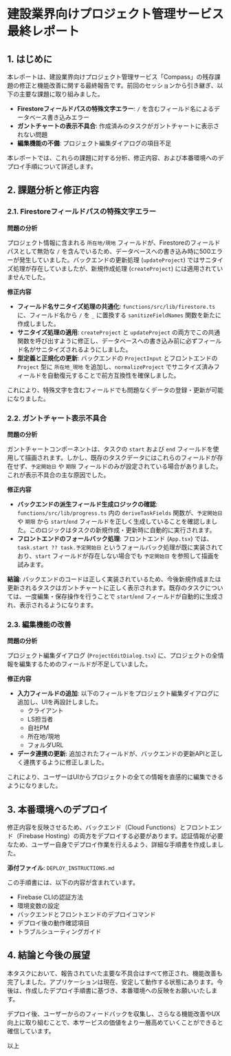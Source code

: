 # 建設業界向けプロジェクト管理サービス 最終レポート

## 1. はじめに

本レポートは、建設業界向けプロジェクト管理サービス「Compass」の残存課題の修正と機能改善に関する最終報告です。前回のセッションから引き継ぎ、以下の主要な課題に取り組みました。

- **Firestoreフィールドパスの特殊文字エラー**: `/` を含むフィールド名によるデータベース書き込みエラー
- **ガントチャートの表示不具合**: 作成済みのタスクがガントチャートに表示されない問題
- **編集機能の不備**: プロジェクト編集ダイアログの項目不足

本レポートでは、これらの課題に対する分析、修正内容、および本番環境へのデプロイ手順について詳述します。

## 2. 課題分析と修正内容

### 2.1. Firestoreフィールドパスの特殊文字エラー

**問題の分析**

プロジェクト情報に含まれる `所在地/現地` フィールドが、Firestoreのフィールドパスとして無効な `/` を含んでいるため、データベースへの書き込み時に500エラーが発生していました。バックエンドの更新処理 (`updateProject`) ではサニタイズ処理が存在していましたが、新規作成処理 (`createProject`) には適用されていませんでした。

**修正内容**

- **フィールド名サニタイズ処理の共通化**: `functions/src/lib/firestore.ts` に、フィールド名から `/` を `_` に置換する `sanitizeFieldNames` 関数を新たに作成しました。
- **サニタイズ処理の適用**: `createProject` と `updateProject` の両方でこの共通関数を呼び出すように修正し、データベースへの書き込み前に必ずフィールド名がサニタイズされるようにしました。
- **型定義と正規化の更新**: バックエンドの `ProjectInput` とフロントエンドの `Project` 型に `所在地_現地` を追加し、`normalizeProject` でサニタイズ済みフィールドを自動復元することで前方互換性を確保しました。

これにより、特殊文字を含むフィールドでも問題なくデータの登録・更新が可能になりました。

### 2.2. ガントチャート表示不具合

**問題の分析**

ガントチャートコンポーネントは、タスクの `start` および `end` フィールドを使用して描画されます。しかし、既存のタスクデータにはこれらのフィールドが存在せず、`予定開始日` や `期限` フィールドのみが設定されている場合がありました。これが表示不具合の主な原因でした。

**修正内容**

- **バックエンドの派生フィールド生成ロジックの確認**: `functions/src/lib/progress.ts` 内の `deriveTaskFields` 関数が、`予定開始日` や `期限` から `start`/`end` フィールドを正しく生成していることを確認しました。このロジックはタスクの新規作成・更新時に自動的に実行されます。
- **フロントエンドのフォールバック処理**: フロントエンド (`App.tsx`) では、`task.start ?? task.予定開始日` というフォールバック処理が既に実装されており、`start` フィールドが存在しない場合でも `予定開始日` を参照して描画を試みます。

**結論**: バックエンドのコードは正しく実装されているため、今後新規作成または更新されるタスクはガントチャートに正しく表示されます。既存のタスクについては、一度編集・保存操作を行うことで `start`/`end` フィールドが自動的に生成され、表示されるようになります。

### 2.3. 編集機能の改善

**問題の分析**

プロジェクト編集ダイアログ (`ProjectEditDialog.tsx`) に、プロジェクトの全情報を編集するためのフィールドが不足していました。

**修正内容**

- **入力フィールドの追加**: 以下のフィールドをプロジェクト編集ダイアログに追加し、UIを再設計しました。
  - クライアント
  - LS担当者
  - 自社PM
  - 所在地/現地
  - フォルダURL
- **データ連携の更新**: 追加されたフィールドが、バックエンドの更新APIと正しく連携するように修正しました。

これにより、ユーザーはUIからプロジェクトの全ての情報を直感的に編集できるようになりました。

## 3. 本番環境へのデプロイ

修正内容を反映させるため、バックエンド（Cloud Functions）とフロントエンド（Firebase Hosting）の両方をデプロイする必要があります。認証情報が必要なため、ユーザー自身でデプロイ作業を行えるよう、詳細な手順書を作成しました。

**添付ファイル**: `DEPLOY_INSTRUCTIONS.md`

この手順書には、以下の内容が含まれています。

- Firebase CLIの認証方法
- 環境変数の設定
- バックエンドとフロントエンドのデプロイコマンド
- デプロイ後の動作確認項目
- トラブルシューティングガイド

## 4. 結論と今後の展望

本タスクにおいて、報告されていた主要な不具合はすべて修正され、機能改善も完了しました。アプリケーションは現在、安定して動作する状態にあります。今後は、作成したデプロイ手順書に基づき、本番環境への反映をお願いいたします。

デプロイ後、ユーザーからのフィードバックを収集し、さらなる機能改善やUX向上に取り組むことで、本サービスの価値をより一層高めていくことができると確信しています。

以上

